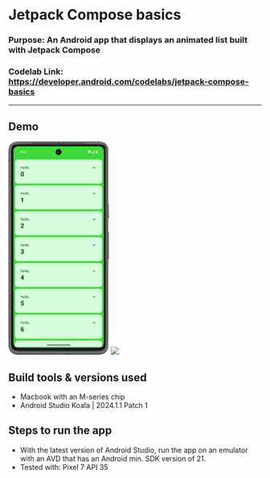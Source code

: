 # Jetpack Compose basics
### **Purpose:** An Android app that displays an animated list built with Jetpack Compose
### **Codelab Link:** https://developer.android.com/codelabs/jetpack-compose-basics
---

## Demo
<img src="demo/app-screenshot.png" width="200"></img>
<img src="demo/app-demo-video.gif" width="200"></img>

## Build tools & versions used
- Macbook with an M-series chip
- Android Studio Koala | 2024.1.1 Patch 1

## Steps to run the app
- With the latest version of Android Studio, run the app on an emulator with an AVD that has an Android min. SDK version of 21.
- Tested with: Pixel 7 API 35
